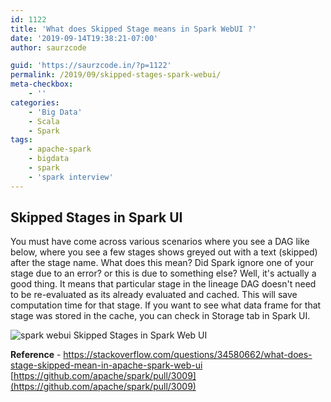 ```yaml
---
id: 1122
title: 'What does Skipped Stage means in Spark WebUI ?'
date: '2019-09-14T19:38:21-07:00'
author: saurzcode

guid: 'https://saurzcode.in/?p=1122'
permalink: /2019/09/skipped-stages-spark-webui/
meta-checkbox:
    - ''
categories:
    - 'Big Data'
    - Scala
    - Spark
tags:
    - apache-spark
    - bigdata
    - spark
    - 'spark interview'
---
```


## Skipped Stages in Spark UI


You must have come across various scenarios where you see a DAG like below, where you see a few stages shows greyed out with a text (skipped) after the stage name. What does this mean? Did Spark ignore one of your stage due to an error? or this is due to something else? Well, it's actually a good thing. It means that particular stage in the lineage DAG doesn't need to be re-evaluated as its already evaluated and cached. This will save computation time for that stage. If you want to see what data frame for that stage was stored in the cache, you can check in Storage tab in Spark UI.
<!--more-->
![spark webui]({{site.baseurl}}assets/uploads/2019/09/Screenshot-2019-09-14-at-7.24.39-PM.png) Skipped Stages in Spark Web UI 

**Reference** - https://stackoverflow.com/questions/34580662/what-does-stage-skipped-mean-in-apache-spark-web-ui [https://github.com/apache/spark/pull/3009](https://github.com/apache/spark/pull/3009) 
